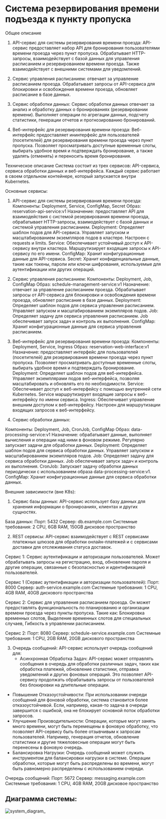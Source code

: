 # Система резервирования времени подъезда к пункту пропуска
Общее описание
1. API-сервис для системы резервирования времени проезда: API-сервис предоставляет набор API для бронирования пользователями времени проезда через пункт пропуска. Обрабатывает HTTP-запросы, взаимодействует с базой данных для управления расписанием и резервированием времени проезда. Также взаимодействует с внешними системами для уведомлений.

2. Сервис управления расписанием: отвечает за управление расписанием проезда. Обрабатывает запросы от API-сервиса для блокировки и освобождения времени проезда, обновляет расписание в базе данных.

3. Сервис обработки данных: Сервис обработки данных отвечает за анализ и обработку данных о бронированиях (резервировании времени). Выполняет операции по агрегации данных, подсчету статистики, генерации отчетов и прогнозированию бронирований.

4. Веб-интерфейс для резервирования времени проезда: Веб-интерфейс предоставляет ининтерфейс для пользователей (посетителей) для резервирования времени проезда через пункт пропуска. Позволяет просматривать доступные временные слоты, выбирать удобное время и подтверждать бронирование, а также удалять (отменять) и переносить время бронирования.

Техническое описание
Система состоит из трех сервисов: API-сервиса, сервиса обработки данных и веб-интерфейса. Каждый сервис работает в своем отдельном контейнере, который запускается внутри Kubernetes.

Основные сервисы:

1. API-сервис для системы резервирования времени проезда:
Компоненты: Deployment, Service, ConfigMap, Secret
Образ: reservation-api-service:v1
Назначение: предоставляет API для взаимодействия с системой резервирования времени проезда, обрабатывает HTTP-запросы, взаимодействует с базой данных и системой управления расписанием.
Deployment: Определяет шаблон подов для API-сервиса. Управляет запуском и масштабированием экземпляров подов в кластере. Настроен с requests и limits.
Service: Обеспечивает устойчивый доступ к API-сервису внутри кластера. Маршрутизирует входящие запросы к API-сервису по его имени.
ConfigMap: Хранит конфигурационные данные для API-сервиса.
Secret: Хранит конфиденциальные данные, такие как токены, пароли или ключи шифрования, используемые для аутентификации или других операций.

2. Сервис управления расписанием:
Компоненты: Deployment, Job, ConfigMap
Образ: schedule-management-service:v1
Назначение: отвечает за управление расписанием проезда. Обрабатывает запросы от API-сервиса для блокировки и освобождения времени проезда, обновляет расписание в базе данных.
Deployment: Определяет шаблон подов для сервиса управления расписанием. Управляет запуском и масштабированием экземпляров подов.
Job: Определяет задачу для сервиса управления расписанием. Job обеспечивает запуск задач и контроль их выполнения.
ConfigMap: Хранит конфигурационные данные для сервиса управления расписанием.

3. Веб-интерфейс для резервирования времени проезда:
Компоненты: Deployment, Service, Ingress
Образ: reservation-web-interface:v1
Назначение: предоставляет интерфейс для пользователей (посетителей) для резервирования времени проезда через пункт пропуска. Позволяет просматривать доступные временные слоты, выбирать удобное время и подтверждать бронирование.
Deployment: Определяет шаблон подов для веб-интерфейса. Управляет экземплярами подов веб-интерфейса, позволяя масштабировать и обновлять его по необходимости.
Service: Обеспечивает доступ к веб-интерфейсу с помощью внутренней сети Kubernetes. Service маршрутизирует входящие запросы к веб-интерфейсу по имени сервиса.
Ingress: Обеспечивает управление внешним доступом к веб-интерфейсу. Настроен для маршрутизации входящих запросов к веб-интерфейсу.

4. Сервис обработки данных:

Компоненты: Deployment, Job, CronJob, ConfigMap
Образ: data-processing-service:v1
Назначение: обрабатывает данные, выполняет вычисления и операции над ними в фоновом режиме. Регулярно запускает задачи для обработки данных.
Deployment: Определяет шаблон подов для сервиса обработки данных. Управляет запуском и масштабированием экземпляров подов.
Job: Определяет задачу для сервиса обработки данных. Job обеспечивает запуск задач и контроль их выполнения.
CronJob: Запускает задачу обработки данных периодически с использованием образа data-processing-service:v1.
ConfigMap: Хранит конфигурационные данные для сервиса обработки данных.

Внешние зависимости (вне K8s):
1. Сервис базы данных: API-сервис использует базу данных для хранения информации о бронироаниях, клиентах и других сущностях.

База данных:
Порт: 5432
Сервер: db.example.com
Системные требования: 2 CPU, 6GB RAM, 150GB дисковое пространство

2. REST сервисы: API-сервис взаимодействует с REST сервисами платежных шлюзов для обработки онлайн-платежей и с сервисами доставки для отслеживания статуса доставок.

Сервис 1: Сервис аутентификации и авторизации пользователей. Может обрабатывать запросы на регистрацию, вход, обновление пароля и другие операции, связанные с безопасностью и идентификацией пользователей.

Сервис 1 (Сервис аутентификации и авторизации пользователей):
Порт: 8000
Сервер: auth-service.example.com
Системные требования: 1 CPU, 4GB RAM, 40GB дискового пространства

Сервис 2: Сервис для управления расписанием проезда. Он может предоставлять функциональность по планированию и организации времени проезда через пункты пропуска. Такие как: Блокировка временных слотов, Выделение временных слотов для специальных случаев, Гибкость в управлении расписанием.

Сервис 2:
Порт: 8080
Сервер: schedule-service.example.com
Системные требования: 1 CPU, 2GB RAM, 20GB дискового пространства

3. Очередь сообщений: API-сервис использует очередь сообщений для:
   - Асинхронная Обработка Задач:
  API-сервис может отправлять сообщения в очередь для обработки различных задач, таких как обработка платежей, обновление статистики, отправка уведомлений и других фоновых операций.
Это позволяет API-сервису продолжать обрабатывать запросы от пользователей без блокировки на длительные операции.
  - Повышение Отказоустойчивости:
  При использовании очереди сообщений для фоновой обработки, система становится более отказоустойчивой. Если, например, какая-то задача в очереди завершится с ошибкой, она не блокирует основной поток обработки запросов.
  - Улучшение Производительности:
  Операции, которые могут занять много времени, могут быть перемещены в фоновую обработку, что позволяет API-сервису быть более отзывчивым к запросам пользователей.
Например, генерация отчетов, обновление статистики и другие тяжеловесные операции могут быть перенесены в фоновую очередь.
  - Балансировка Нагрузки:
  Очередь сообщений может служить инструментом для балансировки нагрузки в системе. Операции обработки, которые могут быть распределены во времени, могут быть равномерно распределены с использованием очереди.

Очередь сообщений:
Порт: 5672
Сервер: messaging.example.com
Системные требования: 1 CPU, 4GB RAM, 20GB дисковое пространство

## Диаграмма системы:

![system_diagram_](https://github.com/strahOFF-87/DataStorageSystems_HW2/assets/147749583/b16a9a10-496c-4950-9a94-a1c765ef26ee)


